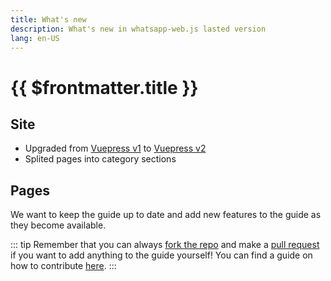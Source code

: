 ```yaml
---
title: What's new
description: What's new in whatsapp-web.js lasted version
lang: en-US
---
```


# {{ $frontmatter.title }}

## Site

- Upgraded from [Vuepress v1](https://github.com/vuejs/vuepress/blob/master/CHANGELOG.md) to [Vuepress v2](https://github.com/vuepress/vuepress-next/blob/main/CHANGELOG.md)
- Splited pages into category sections

## Pages

<!--### New

### Updated

### Future--> 

We want to keep the guide up to date and add new features to the guide as they become available.

::: tip
Remember that you can always [fork the repo]() and make a [pull request]() if you want to add anything to the guide yourself! You can find a guide on how to contribute [here](https://github.com/wwebjs/wwebjs.dev/blob/candy/.github/CONTRIBUTING.md).
:::